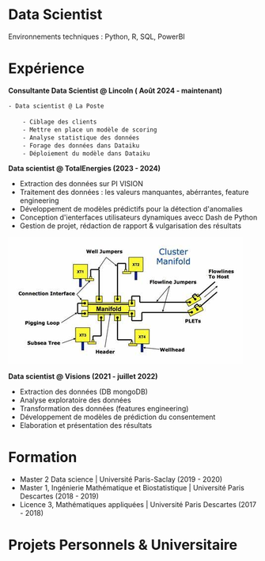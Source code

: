 # Data Scientist

Environnements techniques : Python, R, SQL, PowerBI

# Expérience
**Consultante Data Scientist @ Lincoln ( Août 2024 - maintenant)**

    - Data scientist @ La Poste
    
        - Ciblage des clients
        - Mettre en place un modèle de scoring 
        - Analyse statistique des données
        - Forage des données dans Dataiku
        - Déploiement du modèle dans Dataiku
      
**Data scientist @ TotalEnergies (2023 - 2024)**
- Extraction des données sur PI VISION
- Traitement des données : les valeurs manquantes, abérrantes, feature engineering
- Développement de modèles prédictifs pour la détection d'anomalies
- Conception d'ienterfaces utilisateurs dynamiques avecc Dash de Python
- Gestion de projet, rédaction de rapport & vulgarisation des résultats
  
![Exemple d'équipement : Manifold ](assets/img/Manifold.jpg)

**Data scientist @ Visions (2021 - juillet 2022)**
- Extraction des données (DB mongoDB)
- Analyse exploratoire des données
- Transformation des données (features engineering)
- Développement de modèles de prédiction du consentement
- Elaboration et présentation des résultats

# Formation
- Master 2 Data science | Université Paris-Saclay (2019 - 2020)
- Master 1, Ingénierie Mathématique et Biostatistique | Université Paris Descartes (2018 - 2019)
- Licence 3, Mathématiques appliquées | Université Paris Descartes (2017 - 2018)

# Projets Personnels & Universitaire



